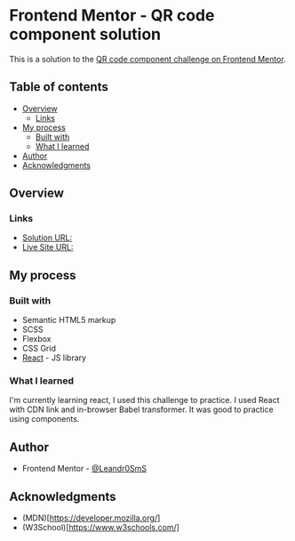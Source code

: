 # Frontend Mentor - QR code component solution

This is a solution to the [QR code component challenge on Frontend Mentor](https://www.frontendmentor.io/challenges/qr-code-component-iux_sIO_H).

## Table of contents

- [Overview](#overview)
  - [Links](#links)
- [My process](#my-process)
  - [Built with](#built-with)
  - [What I learned](#what-i-learned)
- [Author](#author)
- [Acknowledgments](#acknowledgments)

## Overview

### Links

- [Solution URL:](https://github.com/Leandr0SmS/Frontend-Mentor-Projects/tree/main/qr-code-component)
- [Live Site URL:](https://leandr0sms.github.io/Frontend-Mentor-Projects/qr-code-component/index.html)

## My process

### Built with

- Semantic HTML5 markup
- SCSS
- Flexbox
- CSS Grid
- [React](https://reactjs.org/) - JS library

### What I learned

I'm currently learning react, I used this challenge to practice.
I used React with CDN link and in-browser Babel transformer.
It was good to practice using components.

## Author

- Frontend Mentor - [@Leandr0SmS](https://www.frontendmentor.io/profile/Leandr0SmS)

## Acknowledgments

- (MDN)[https://developer.mozilla.org/]
- (W3School)[https://www.w3schools.com/]

